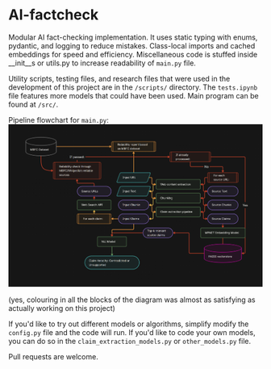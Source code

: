 # AI-factcheck
Modular AI fact-checking implementation.
It uses static typing with enums, pydantic, and logging to reduce mistakes.
Class-local imports and cached embeddings for speed and efficiency.
Miscellaneous code is stuffed inside __init__s or utils.py to increase readability of `main.py` file.

Utility scripts, testing files, and research files that were used in the development of this project are in the `/scripts/` directory. The `tests.ipynb` file features more models that could have been used.
Main program can be found at `/src/`.

Pipeline flowchart for `main.py`:
![Pipeline](./meta/AI%20factcheck%20flowchart.png)

(yes, colouring in all the blocks of the diagram was almost as satisfying as actually working on this project)

If you'd like to try out different models or algorithms, simplify modify the `config.py` file and the code will run. If you'd like to code your own models, you can do so in the `claim_extraction_models.py` or `other_models.py` file.

Pull requests are welcome.